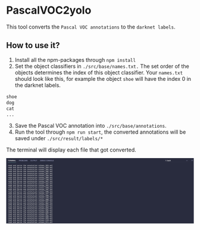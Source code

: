 # PascalVOC2yolo

This tool converts the ``Pascal VOC annotations`` to the ``darknet labels``. 

## How to use it?

1. Install all the npm-packages through ``npm install``
2. Set the object classifiers in ``./src/base/names.txt.`` The set order of the objects determines the index of this object classifier.
Your ``names.txt`` should look like this, for example the object ``shoe`` will have the index 0 in the darknet labels.
```
shoe
dog
cat
...
```
3. Save the Pascal VOC annotation into ``./src/base/annotations``.
4. Run the tool through ``npm run start``, the converted annotations will be saved under ``./src/result/labels/*``

The terminal will display each file that got converted.

![terminal](https://github.com/SerQuicky/pascalVOC2yolo/blob/main/md/terminal.png)
